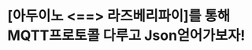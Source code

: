 [아두이노 <==> 라즈베리파이]를 통해 
MQTT프로토콜 다루고 Json얻어가보자! 
======================================================
